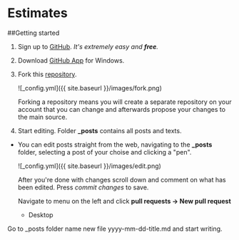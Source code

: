 Estimates
=======

##Getting started

1. Sign up to [GitHub](https://github.com/). _It's extremely easy and **free**._

2. Download [GitHub App](https://windows.github.com/) for Windows.

3. Fork this [repository](https://github.com/Estimates/estimates.github.io).
  
    ![_config.yml]({{ site.baseurl }}/images/fork.png)

    Forking a repository means you will create a separate repository on your account that you can change and afterwards propose your changes to the main source.

4. Start editing. Folder **_posts** contains all posts and texts. 
  * You can edit posts straight from the web, navigating to the **_posts** folder, selecting a post of your choise and clicking a "pen".
  
    ![_config.yml]({{ site.baseurl }}/images/edit.png)

    After you're done with changes scroll down and comment on what has been edited. Press _commit changes_ to save. 

    Navigate to menu on the left and click **pull requests -> New pull request**

    * Desktop

Go to _posts folder name new file yyyy-mm-dd-title.md and start writing.
